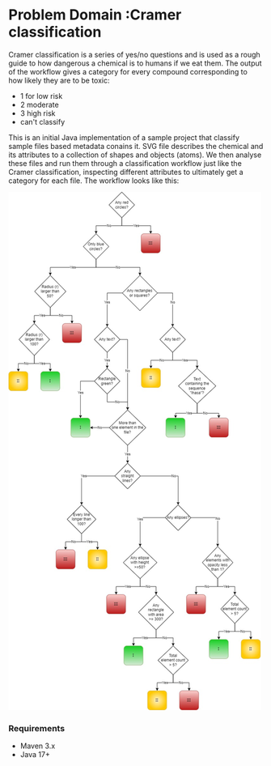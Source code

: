 # Problem Domain :Cramer classification

Cramer classification is a series of yes/no questions and is used as a rough guide to how dangerous a chemical is to humans if we eat them. The output of the workflow gives a category for every compound corresponding to how likely they are to be toxic: 
* 1 for low risk
* 2 moderate
* 3 high risk
* can't classify

This is an initial Java implementation of a sample project that classify sample files based metadata conains it. SVG file describes the chemical and its attributes to a collection of shapes and objects (atoms).  We  then analyse these files and run them through a classification workflow just like the Cramer classification, inspecting different attributes to ultimately get a category for each file.
The workflow looks like this:

![Image describing the workflow](workflow.jpg)

### Requirements
* Maven 3.x
* Java 17+